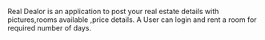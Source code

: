 Real Dealor is an application to post your real estate details with pictures,rooms available ,price details. A User can login and rent a room for required number of days.
